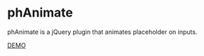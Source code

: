 # phAnimate
phAnimate is a jQuery plugin that animates placeholder on inputs.

<a href="https://jsfiddle.net/andrey90vs/q9ht9ww9/">DEMO</a>